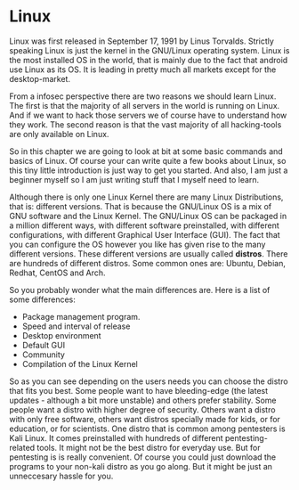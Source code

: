 # Linux

Linux was first released in September 17, 1991 by Linus Torvalds. Strictly speaking Linux is just the kernel in the GNU/Linux operating system. Linux is the most installed OS in the world, that is mainly due to the fact that android use Linux as its OS. It is leading in pretty much all markets except for the desktop-market.

From a infosec perspective there are two reasons we should learn Linux. The first is that the majority of all servers in the world is running on Linux. And if we want to hack those servers we of course have to understand how they work. The second reason is that the vast majority of all hacking-tools are only available on Linux.

So in this chapter we are going to look at bit at some basic commands and basics of Linux. Of course your can write quite a few books about Linux, so this tiny little introduction is just way to get you started. And also, I am just a beginner myself so I am just writing stuff that I myself need to learn.

Although there is only one Linux Kernel there are many Linux Distributions, that is: different versions. That is because the GNU/Linux OS is a mix of GNU software and the Linux Kernel. The GNU/Linux OS can be packaged in a million different ways, with different software preinstalled, with different configurations, with different Graphical User Interface \(GUI\). The fact that you can configure the OS however you like has given rise to the many different versions. These different versions are usually called **distros**. There are hundreds of different distros. Some common ones are: Ubuntu, Debian, Redhat, CentOS and Arch.

So you probably wonder what the main differences are. Here is a list of some differences:

* Package management program.
* Speed and interval of release
* Desktop environment
* Default GUI
* Community
* Compilation of the Linux Kernel

So as you can see depending on the users needs you can choose the distro that fits you best. Some people want to have bleeding-edge \(the latest updates - although a bit more unstable\) and others prefer stability. Some people want a distro with higher degree of security. Others want a distro with only free software, others want distros specially made for kids, or for education, or for scientists. One distro that is common among pentesters is Kali Linux. It comes preinstalled with hundreds of different pentesting-related tools. It might not be the best distro for everyday use. But for pentesting is is really convenient. Of course you could just download the programs to your non-kali distro as you go along. But it might be just an unneccesary hassle for you.


